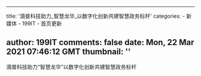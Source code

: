 
---
title: '滴普科技助力_智慧龙华_以数字化创新共建智慧政务标杆'
categories: 
    - 新媒体
    - 199IT
    - 首页更新

author: 199IT
comments: false
date: Mon, 22 Mar 2021 07:46:12 GMT
thumbnail: ''
---

<div>   
滴普科技助力“智慧龙华”以数字化创新共建智慧政务标杆  
</div>
            